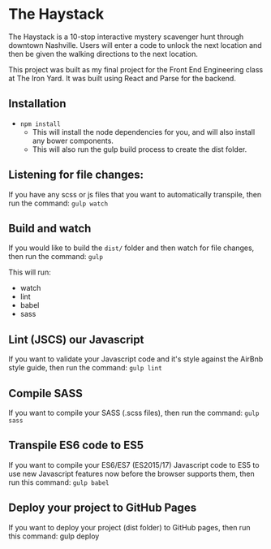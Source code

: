 # The Haystack
The Haystack is a 10-stop interactive mystery scavenger hunt through downtown Nashville. Users will enter a code to unlock the next location and then be given the walking directions to the next location.

This project was built as my final project for the Front End Engineering class at The Iron Yard.  It was built using React and Parse for the backend.

## Installation


- `npm install`
  - This will install the node dependencies for you, and will also install any bower components.
  - This will also run the gulp build process to create the dist folder.


## Listening for file changes:

If you have any scss or js files that you want to automatically transpile, then run the command:
`gulp watch`


## Build and watch

If you would like to build the `dist/` folder and then watch for file changes, then run the command:
`gulp`

This will run:
- watch
- lint
- babel
- sass

## Lint (JSCS) our Javascript

If you want to validate your Javascript code and it's style against the AirBnb style guide, then run the command:
`gulp lint`

## Compile SASS

If you want to compile your SASS (.scss files), then run the command:
`gulp sass`

## Transpile ES6 code to ES5

If you want to compile your ES6/ES7 (ES2015/17) Javascript code to ES5 to use new Javascript features now before the browser supports them, then run this command:
`gulp babel`

## Deploy your project to GitHub Pages
If you want to deploy your project (dist folder) to GitHub pages, then run this command: gulp deploy
